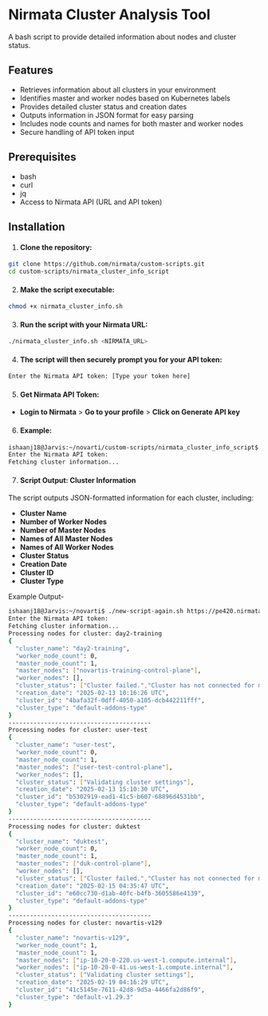 # Nirmata Cluster Analysis Tool

A bash script to provide detailed information about nodes and cluster status. 

## Features

- Retrieves information about all clusters in your environment
- Identifies master and worker nodes based on Kubernetes labels
- Provides detailed cluster status and creation dates
- Outputs information in JSON format for easy parsing
- Includes node counts and names for both master and worker nodes
- Secure handling of API token input

## Prerequisites

- bash
- curl
- jq
- Access to Nirmata API (URL and API token)

## Installation

1. #### Clone the repository:
```bash
git clone https://github.com/nirmata/custom-scripts.git
cd custom-scripts/nirmata_cluster_info_script
```
2. #### Make the script executable:
```bash
chmod +x nirmata_cluster_info.sh
```

3. #### Run the script with your Nirmata URL:
```bash
./nirmata_cluster_info.sh <NIRMATA_URL>
```
4. #### The script will then securely prompt you for your API token:
```bash
Enter the Nirmata API token: [Type your token here]
```
5. #### Get Nirmata API Token:
 
- **Login to Nirmata** > **Go to your profile** > **Click on Generate API key**

6. #### Example:
```bash
ishaanj18@Jarvis:~/novarti/custom-scripts/nirmata_cluster_info_script$ ./nirmata_cluster_info.sh https://pe420.nirmata.co
Enter the Nirmata API token: 
Fetching cluster information...
```
7. #### Script Output: Cluster Information  

The script outputs JSON-formatted information for each cluster, including:  

- **Cluster Name**  
- **Number of Worker Nodes**  
- **Number of Master Nodes**  
- **Names of All Master Nodes**  
- **Names of All Worker Nodes**  
- **Cluster Status**  
- **Creation Date**  
- **Cluster ID**  
- **Cluster Type**

Example Output- 
```bash
ishaanj18@Jarvis:~/novarti$ ./new-script-again.sh https://pe420.nirmata.co
Enter the Nirmata API token:
Fetching cluster information...
Processing nodes for cluster: day2-training
{
  "cluster_name": "day2-training",
  "worker_node_count": 0,
  "master_node_count": 1,
  "master_nodes": ["novartis-training-control-plane"],
  "worker_nodes": [],
  "cluster_status": ["Cluster failed.","Cluster has not connected for more than 30 minutes. Last error: Failed to checkClusterConnection. not connected"],
  "creation_date": "2025-02-13 10:16:26 UTC",
  "cluster_id": "4bafa32f-0dff-4050-a105-dcb442211fff",
  "cluster_type": "default-addons-type"
}
----------------------------------------
Processing nodes for cluster: user-test
{
  "cluster_name": "user-test",
  "worker_node_count": 0,
  "master_node_count": 1,
  "master_nodes": ["user-test-control-plane"],
  "worker_nodes": [],
  "cluster_status": ["Validating cluster settings"],
  "creation_date": "2025-02-13 15:10:30 UTC",
  "cluster_id": "b5302919-ead1-41c5-b607-68896d4531bb",
  "cluster_type": "default-addons-type"
}
----------------------------------------
Processing nodes for cluster: duktest
{
  "cluster_name": "duktest",
  "worker_node_count": 0,
  "master_node_count": 1,
  "master_nodes": ["duk-control-plane"],
  "worker_nodes": [],
  "cluster_status": ["Cluster failed.","Cluster has not connected for more than 30 minutes. Last error: Failed to checkClusterConnection. not connected"],
  "creation_date": "2025-02-15 04:35:47 UTC",
  "cluster_id": "e60cc730-d1ab-40fc-b4fb-3605586e4139",
  "cluster_type": "default-addons-type"
}
----------------------------------------
Processing nodes for cluster: novartis-v129
{
  "cluster_name": "novartis-v129",
  "worker_node_count": 1,
  "master_node_count": 1,
  "master_nodes": ["ip-10-20-0-220.us-west-1.compute.internal"],
  "worker_nodes": ["ip-10-20-0-41.us-west-1.compute.internal"],
  "cluster_status": ["Validating cluster settings"],
  "creation_date": "2025-02-19 04:16:29 UTC",
  "cluster_id": "41c5145e-7611-42d8-9d5a-4466fa2d86f9",
  "cluster_type": "default-v1.29.3"
}

```
